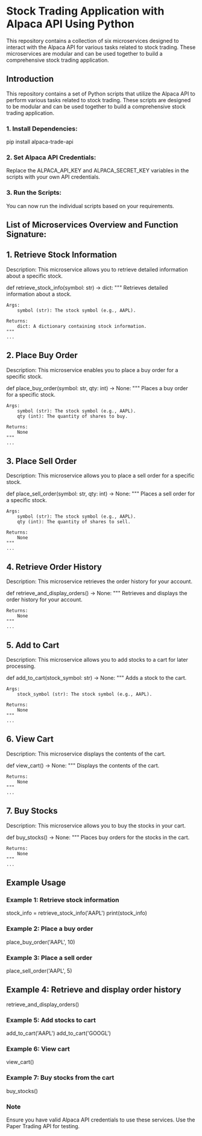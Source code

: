 # Stock Trading Application with Alpaca API Using Python

This repository contains a collection of six microservices designed to interact with the Alpaca API for various tasks related to stock trading. These microservices are modular and can be used together to build a comprehensive stock trading application.

## Introduction

This repository contains a set of Python scripts that utilize the Alpaca API to perform various tasks related to stock trading. These scripts are designed to be modular 
and can be used together to build a comprehensive stock trading application.


### 1. Install Dependencies:

pip install alpaca-trade-api

### 2. Set Alpaca API Credentials:

Replace the ALPACA_API_KEY and ALPACA_SECRET_KEY variables in the scripts with your own API credentials.

### 3. Run the Scripts:
   
You can now run the individual scripts based on your requirements.

## List of Microservices Overview and Function Signature:

## 1. Retrieve Stock Information
   
Description: This microservice allows you to retrieve detailed information about a specific stock.

def retrieve_stock_info(symbol: str) -> dict:
    """
    Retrieves detailed information about a stock.

    Args:
        symbol (str): The stock symbol (e.g., AAPL).

    Returns:
        dict: A dictionary containing stock information.
    """
    ...
    
## 2. Place Buy Order
   
Description: This microservice enables you to place a buy order for a specific stock.

def place_buy_order(symbol: str, qty: int) -> None:
    """
    Places a buy order for a specific stock.

    Args:
        symbol (str): The stock symbol (e.g., AAPL).
        qty (int): The quantity of shares to buy.

    Returns:
        None
    """
    ...
## 3. Place Sell Order
   
Description: This microservice allows you to place a sell order for a specific stock.

def place_sell_order(symbol: str, qty: int) -> None:
    """
    Places a sell order for a specific stock.

    Args:
        symbol (str): The stock symbol (e.g., AAPL).
        qty (int): The quantity of shares to sell.

    Returns:
        None
    """
    ...
## 4. Retrieve Order History
   
Description: This microservice retrieves the order history for your account.

def retrieve_and_display_orders() -> None:
    """
    Retrieves and displays the order history for your account.

    Returns:
        None
    """
    ...
## 5. Add to Cart
   
Description: This microservice allows you to add stocks to a cart for later processing.

def add_to_cart(stock_symbol: str) -> None:
    """
    Adds a stock to the cart.

    Args:
        stock_symbol (str): The stock symbol (e.g., AAPL).

    Returns:
        None
    """
    ...
    
## 6. View Cart
   
Description: This microservice displays the contents of the cart.

def view_cart() -> None:
    """
    Displays the contents of the cart.

    Returns:
        None
    """
    ...
    
## 7. Buy Stocks
   
Description: This microservice allows you to buy the stocks in your cart.

def buy_stocks() -> None:
    """
    Places buy orders for the stocks in the cart.

    Returns:
        None
    """
    ...

## Example Usage

### Example 1: Retrieve stock information
stock_info = retrieve_stock_info('AAPL')
print(stock_info)

### Example 2: Place a buy order
place_buy_order('AAPL', 10)

### Example 3: Place a sell order
place_sell_order('AAPL', 5)

## Example 4: Retrieve and display order history
retrieve_and_display_orders()

### Example 5: Add stocks to cart
add_to_cart('AAPL')
add_to_cart('GOOGL')

### Example 6: View cart
view_cart()

### Example 7: Buy stocks from the cart
buy_stocks()

### Note
Ensure you have valid Alpaca API credentials to use these services.
Use the Paper Trading API for testing.
